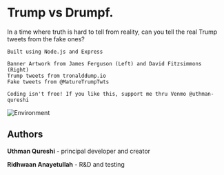 # Trump vs Drumpf.

In a time where truth is hard to tell from reality, can you tell the real Trump tweets from the fake ones?

```
Built using Node.js and Express

Banner Artwork from James Ferguson (Left) and David Fitzsimmons (Right) 
Trump tweets from tronalddump.io 
Fake tweets from @MatureTrumpTwts

Coding isn't free! If you like this, support me thru Venmo @uthman-qureshi
```

![Environment](https://i.imgur.com/vsmcCWd.png)

## Authors

 **Uthman Qureshi** - principal developer and creator

 **Ridhwaan Anayetullah** - R&D and testing




